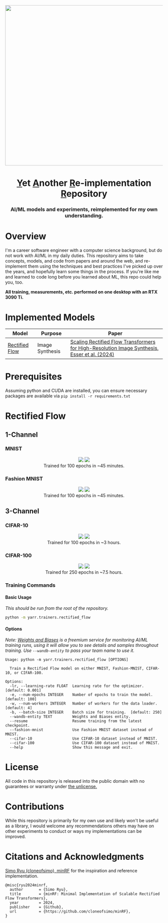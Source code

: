 <div align="center">
<img src="https://github.com/user-attachments/assets/dcf060f0-5adc-49f0-8a5a-8f2bb397ebc8" width="512" />
<h1><ins>Y</ins>et <ins>A</ins>nother <ins>R</ins>e-implementation <ins>R</ins>epository</h1>
<h3>AI/ML models and experiments, reimplemented for my own understanding.</h3>
</div>

# Overview

I'm a career software engineer with a computer science background, but do not work with AI/ML in my daily duties. This repository aims to take concepts, models, and code from papers and around the web, and re-implement them using the techniques and best practices I've picked up over the years, and hopefully learn some things in the process. If you're like me and learned to code long before you learned about ML, this repo could help you, too.

**All training, measurements, etc. performed on one desktop with an RTX 3090 Ti.**

# Implemented Models

| Model | Purpose | Paper |
| ----- | ------- | ----- |
| [Rectified Flow](#rectified-flow) | Image Synthesis | [Scaling Rectified Flow Transformers for High-Resolution Image Synthesis, Esser et al. (2024)](https://arxiv.org/pdf/2403.03206) |

# Prerequisites

Assuming python and CUDA are installed, you can ensure necessary packages are available via `pip install -r requirements.txt`

# Rectified Flow

## 1-Channel

### MNIST

<div align="center">
  <img src="https://github.com/user-attachments/assets/1d6c5e94-299e-41d8-8cc5-6bc4718f3dbd" />
  <img src="https://github.com/user-attachments/assets/108c1b2a-35ed-4cfe-af02-4c0eb5765915" /><br />
  Trained for 100 epochs in ~45 minutes.
</div>

### Fashion MNIST

<div align="center">
  <img src="https://github.com/user-attachments/assets/088e0ed2-5fda-4014-8b14-5be3aa0eac1d" />
  <img src="https://github.com/user-attachments/assets/08c6a60e-ee2f-4642-84ec-5fb8d0efc72a" /><br />
  Trained for 100 epochs in ~45 minutes.
</div>

## 3-Channel

### CIFAR-10

<div align="center">
  <img src="https://github.com/user-attachments/assets/e8d5341a-f63e-4a13-a95b-0d9ef64d4dac" />
  <img src="https://github.com/user-attachments/assets/82b4225f-8b8c-4889-8ab8-5a882211d99a" /><br />
  Trained for 100 epochs in ~3 hours.
</div>

### CIFAR-100

<div align="center">
  <img src="https://github.com/user-attachments/assets/7fafee17-2202-4763-82fd-c5cff4b69515" />
  <img src="https://github.com/user-attachments/assets/499631dc-b8b8-4ce7-985c-31f41d258c0e" /><br />
  Trained for 250 epochs in ~7.5 hours.
</div>

### Training Commands

#### Basic Usage

*This should be run from the root of the repository.*

```sh
python -m yarr.trainers.rectified_flow
```

#### Options

*Note: [Weights and Biases](https://wandb.ai/) is a freemium service for monitoring AI/ML training runs, using it will allow you to see details and samples throughout training. Use `--wandb-entity` to pass your team name to use it.*

```
Usage: python -m yarr.trainers.rectified_flow [OPTIONS]

  Train a Rectified Flow model on either MNIST, Fashion-MNIST, CIFAR-10, or CIFAR-100.

Options:
  -lr, --learning-rate FLOAT  Learning rate for the optimizer.  [default: 0.001]
  -e, --num-epochs INTEGER    Number of epochs to train the model.  [default: 100]
  -w, --num-workers INTEGER   Number of workers for the data loader.  [default: 4]
  -b, --batch-size INTEGER    Batch size for training.  [default: 250]
  --wandb-entity TEXT         Weights and Biases entity.
  --resume                    Resume training from the latest checkpoint.
  --fashion-mnist             Use Fashion MNIST dataset instead of MNIST.
  --cifar-10                  Use CIFAR-10 dataset instead of MNIST.
  --cifar-100                 Use CIFAR-100 dataset instead of MNIST.
  --help                      Show this message and exit.
```

# License

All code in this repository is released into the public domain with no guarantees or warranty under [the unlicense.](https://github.com/painebenjamin/yarr/tree/main?tab=Unlicense-1-ov-file#readme)

# Contributions

While this repository is primarily for my own use and likely won't be useful as a library, I would welcome any recommendations others may have on other experiments to conduct or ways my implementations can be improved.

# Citations and Acknowledgments

[Simo Ryu (cloneofsimo), minRF](https://github.com/cloneofsimo/minRF) for the inspiration and reference implementation.

```
@misc{ryu2024minrf,
  author       = {Simo Ryu},
  title        = {minRF: Minimal Implementation of Scalable Rectified Flow Transformers},
  year         = 2024,
  publisher    = {Github},
  url          = {https://github.com/cloneofsimo/minRF},
}
```
